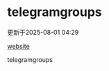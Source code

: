 # telegramgroups
更新于2025-08-01 04:29

[website](https://allgroups.github.io/telegramgroups/)

telegramgroups

